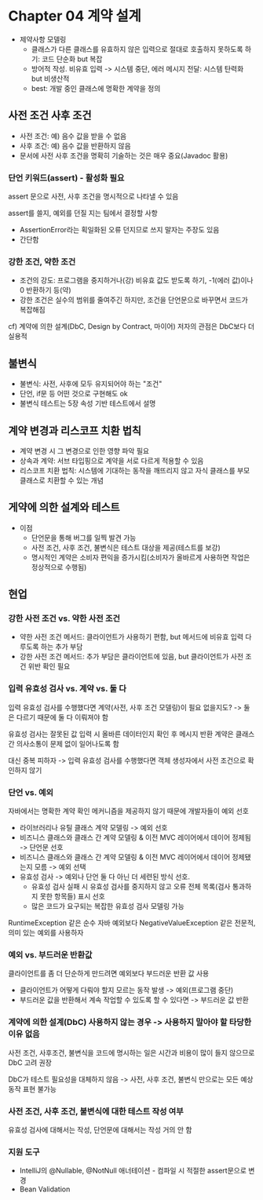 # Chapter 04 계약 설계

- 제약사항 모델링
    - 클래스가 다른 클래스를 유효하지 않은 입력으로 절대로 호출하지 못하도록 하기: 코드 단순화 but 복잡
    - 방어적 작성. 비유효 입력 -> 시스템 중단, 에러 메시지 전달: 시스템 탄력화 but 비생산적
    - best: 개발 중인 클래스에 명확한 계약을 정의

## 사전 조건 사후 조건

- 사전 조건: 예) 음수 값을 받을 수 없음
- 사후 조건: 예) 음수 값을 반환하지 않음
- 문서에 사전 사후 조건을 명확히 기술하는 것은 매우 중요(Javadoc 활용)

### 단언 키워드(assert) - 활성화 필요

assert 문으로 사전, 사후 조건을 명시적으로 나타낼 수 있음

assert를 쓸지, 예외를 던질 지는 팀에서 결정할 사항

- AssertionError라는 획일화된 오류 던지므로 쓰지 말자는 주장도 있음
- 간단함

### 강한 조건, 약한 조건

- 조건의 강도: 프로그램을 중지하거나(강) 비유효 값도 받도록 하기, -1(에러 값)이나 0 반환하기 등(약)
- 강한 조건은 실수의 범위를 줄여주긴 하지만, 조건을 단언문으로 바꾸면서 코드가 복잡해짐

cf) 계약에 의한 설계(DbC, Design by Contract, 마이어)
저자의 관점은 DbC보다 더 실용적

## 불변식

- 불변식: 사전, 사후에 모두 유지되어야 하는 "조건"
- 단언, if문 등 어떤 것으로 구현해도 ok
- 불변식 테스트는 5장 속성 기반 테스트에서 설명

## 계약 변경과 리스코프 치환 법칙

- 계약 변경 시 그 변경으로 인한 영향 파악 필요
- 상속과 계약: 서브 타입핑으로 계약을 서로 다르게 적용할 수 있음
- 리스코프 치환 법칙: 시스템에 기대하는 동작을 깨뜨리지 않고 자식 클래스를 부모 클래스로 치환할 수 있는 개념

## 게약에 의한 설계와 테스트

- 이점
    - 단언문을 통해 버그를 일찍 발견 가능
    - 사전 조건, 사후 조건, 불변식은 테스트 대상을 제공(테스트를 보강)
    - 명시적인 계약은 소비자 편익을 증가시킴(소비자가 올바르게 사용하면 작업은 정상적으로 수행됨)

## 현업

### 강한 사전 조건 vs. 약한 사전 조건

- 약한 사전 조건 메서드: 클라이언트가 사용하기 편함, but 메서드에 비유효 입력 다루도록 하는 추가 부담
- 강한 사전 조건 메서드: 추가 부담은 클라이언트에 있음, but 클라이언트가 사전 조건 위반 확인 필요

### 입력 유효성 검사 vs. 계약 vs. 둘 다

입력 유효성 검사를 수행했다면 계약(사전, 사후 조건 모델링)이 필요 없을지도?
-> 둘은 다르기 때문에 둘 다 이뤄져야 함

유효성 검사는 잘못된 값 입력 시 올바른 데이터인지 확인 후 메시지 반환
계약은 클래스간 의사소통이 문제 없이 일어나도록 함

대신 중복 피하자 -> 입력 유효성 검사를 수행했다면 객체 생성자에서 사전 조건으로 확인하지 않기

### 단언 vs. 예외

자바에서는 명확한 계약 확인 메커니즘을 제공하지 않기 때문에 개발자들이 예외 선호

- 라이브러리나 유틸 클래스 계약 모델링 -> 예외 선호
- 비즈니스 클래스와 클래스 간 계약 모델링 & 이전 MVC 레이어에서 데이어 정제됨 -> 단언문 선호
- 비즈니스 클래스와 클래스 간 계약 모델링 & 이전 MVC 레이어에서 데이어 정제됐는지 모름 -> 예외 선택
- 유효성 검사 -> 예외나 단언 둘 다 아닌 더 세련된 방식 선호.
    - 유효성 검사 실패 시 유효성 검사를 중지하지 않고 오류 전체 목록(검사 통과하지 못한 항목들) 표시 선호
    - 많은 코드가 요구되는 복잡한 유효성 검사 모델링 가능

RuntimeException 같은 순수 자바 예외보다 NegativeValueException 같은 전문적, 의미 있는 예외를 사용하자

### 예외 vs. 부드러운 반환값

클라이언트를 좀 더 단순하게 만드려면 예외보다 부드러운 반환 값 사용

- 클라이언트가 어떻게 다뤄야 할지 모르는 동작 발생 -> 예외(프로그램 중단)
- 부드러운 값을 반환해서 계속 작업할 수 있도록 할 수 있다면 -> 부드러운 값 반환

### 계약에 의한 설계(DbC) 사용하지 않는 경우 -> 사용하지 말아야 할 타당한 이유 없음

사전 조건, 사후조건, 불변식을 코드에 명시하는 일은 시간과 비용이 많이 들지 않으므로 DbC 고려 권장

DbC가 테스트 필요성을 대체하지 않음 -> 사전, 사후 조건, 불변식 만으로는 모든 예상 동작 표현 불가능

### 사전 조건, 사후 조건, 불변식에 대한 테스트 작성 여부

유효성 검사에 대해서는 작성, 단언문에 대해서는 작성 거의 안 함

### 지원 도구

- IntelliJ의 @Nullable, @NotNull 애너테이션 - 컴파일 시 적절한 assert문으로 변경
- Bean Validation